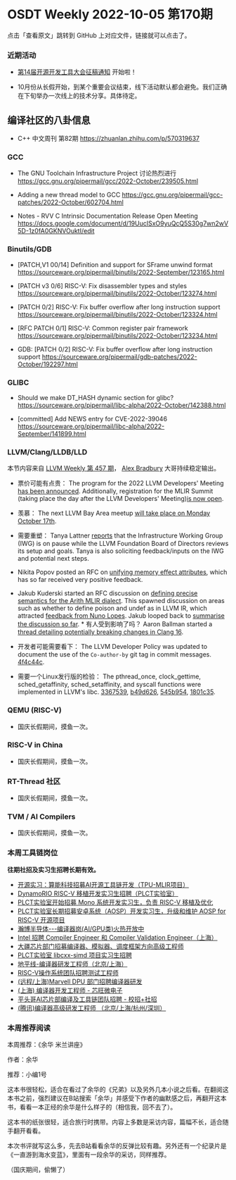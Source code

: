 # OSDT Weekly 2022-10-05 第170期

点击「查看原文」跳转到 GitHub 上对应文件，链接就可以点击了。

### 近期活动

- [第14届开源开发工具大会征稿通知](https://mp.weixin.qq.com/s/I25TlhxEShobfCKElRHNgg) 开始啦！

- 10月份从长假开始，到某个重要会议结束，线下活动默认都会避免。我们正确在下旬举办一次线上的技术分享。具体待定。

## 编译社区的八卦信息

- C++ 中文周刊 第82期 https://zhuanlan.zhihu.com/p/570319637

### GCC

- The GNU Toolchain Infrastructure Project 讨论热烈进行
  https://gcc.gnu.org/pipermail/gcc/2022-October/239505.html

- Adding a new thread model to GCC
  https://gcc.gnu.org/pipermail/gcc-patches/2022-October/602704.html

- Notes - RVV C Intrinsic Documentation Release Open Meeting
  https://docs.google.com/document/d/19UucISxO9yuQcQ5S30g7wn2wV5D-1z0fA0GKNVOuktI/edit

### Binutils/GDB

- [PATCH,V1 00/14] Definition and support for SFrame unwind format
  https://sourceware.org/pipermail/binutils/2022-September/123165.html

- [PATCH v3 0/6] RISC-V: Fix disassembler types and styles
  https://sourceware.org/pipermail/binutils/2022-October/123274.html

- [PATCH 0/2] RISC-V: Fix buffer overflow after long instruction support
  https://sourceware.org/pipermail/binutils/2022-October/123324.html

- [RFC PATCH 0/1] RISC-V: Common register pair framework
  https://sourceware.org/pipermail/binutils/2022-October/123234.html

- GDB: [PATCH 0/2] RISC-V: Fix buffer overflow after long instruction support
  https://sourceware.org/pipermail/gdb-patches/2022-October/192297.html

### GLIBC

- Should we make DT_HASH dynamic section for glibc?
  https://sourceware.org/pipermail/libc-alpha/2022-October/142388.html

- [committed] Add NEWS entry for CVE-2022-39046
  https://sourceware.org/pipermail/libc-alpha/2022-September/141899.html

### LLVM/Clang/LLDB/LLD

本节内容来自 [LLVM Weekly 第 457 期](http://llvmweekly.org/issue/457)，
[Alex Bradbury](https://www.linkedin.com/in/alex-bradbury/) 大哥持续稳定输出。

* 票价可能有点贵： The program for the 2022 LLVM Developers' Meeting [has been announced](https://blog.llvm.org/posts/2022-09-30-llvmdevmtgprogram/).  Additionally, registration for the MLIR Summit (taking place the day after the LLVM Developers' Meeting)[is now open](https://llvm.swoogo.com/2022devmtg/2359289).

* 羡慕： The next LLVM Bay Area meetup [will take place on Monday October 17th](https://discourse.llvm.org/t/llvm-bay-area-monthly-meetup-mon-october-17-22-6pm/65583).

* 需要重塑： Tanya Lattner [reports](https://discourse.llvm.org/t/infrastructure-working-group-iwg-on-pause/65541) that the Infrastructure Working Group (IWG) is on pause while the LLVM Foundation Board of Directors reviews its setup and goals. Tanya is also soliciting feedback/inputs on the IWG and potential next steps.

* Nikita Popov posted an RFC on [unifying memory effect attributes](https://discourse.llvm.org/t/rfc-unify-memory-effect-attributes/65579), which has so far received very positive feedback.

* Jakub Kuderski started an RFC discussion on [defining precise semantics for the Arith MLIR dialect](https://discourse.llvm.org/t/rfc-define-precise-arith-semantics/65507).  This spawned discussion on areas such as whether to define poison and undef as in LLVM IR, which attracted [feedback from Nuno Lopes](https://discourse.llvm.org/t/rfc-define-precise-arith-semantics/65507/17).  Jakub looped back to [summarise the discussion so far](https://discourse.llvm.org/t/rfc-define-precise-arith-semantics/65507/33).  * 有人受到影响了吗？ Aaron Ballman started a [thread detailing potentially breaking changes in Clang 16](https://discourse.llvm.org/t/clang-16-notice-of-potentially-breaking-changes/65562).

* 开发者可能需要看下： The LLVM Developer Policy was updated to document the use of the `Co-author-by` git tag in commit messages.  [4f4c44c](https://reviews.llvm.org/rG4f4c44c580f0).

* 需要一个Linux发行版的检验： The pthread_once, clock_gettime, sched_getaffinity, sched_setaffinity, and
  syscall functions were implemented in LLVM's libc.
  [3367539](https://reviews.llvm.org/rG336753901087),
  [b49d626](https://reviews.llvm.org/rGb49d626cb4b4),
  [545b954](https://reviews.llvm.org/rG545b954251f0),
  [1801c35](https://reviews.llvm.org/rG1801c356f61f).

### QEMU (RISC-V)

- 国庆长假期间，摸鱼一次。

### RISC-V in China

- 国庆长假期间，摸鱼一次。

### RT-Thread 社区

- 国庆长假期间，摸鱼一次。

### TVM / AI Compilers

- 国庆长假期间，摸鱼一次。

### 本周工具链岗位

**往期社招及实习生招聘长期有效。**

- [开源实习：算能科技招募AI开源工具链开发（TPU-MLIR项目）](https://mp.weixin.qq.com/s/IBJh0ip4k11PzIMZecsWSw)
- [DynamoRIO RISC-V 移植开发实习生招聘（PLCT实验室）](https://mp.weixin.qq.com/s/J_5TjT6DOqeOXJXQI5VQxw)
- [PLCT实验室开始招募 Mono 系统开发实习生，负责 RISC-V 移植及优化](https://mp.weixin.qq.com/s/whEW7Hay1jIP1tBzIPay1A)
- [PLCT实验室长期招募安卓系统（AOSP）开发实习生，升级和维护 AOSP for RISC-V 开源项目](https://mp.weixin.qq.com/s/dJP2cEB1nex2inR5c-cJog)
- [瀚博半导体---编译器岗(AI/GPU类)火热开放中](https://mp.weixin.qq.com/s/8_KjZYa2Il4PglaGyBWk4Q)
- [Intel 招聘 Compiler Engineer 和 Compiler Validation Engineer（上海）](https://mp.weixin.qq.com/s/I3DWxXODNoLRr0kN2xMZLQ)
- [大疆芯片部门招募编译器、模拟器、调度框架方向高级工程师](https://mp.weixin.qq.com/s/Wn5NzAtUTwQNXKRvMVQWLA)
- [PLCT实验室 libcxx-simd 项目实习生招聘](https://mp.weixin.qq.com/s/EIVx5cY74GlodirySY97Qw)
- [地平线-编译器研发工程师（北京/上海）](https://mp.weixin.qq.com/s/MYObl7iWIbyrTz9hCmKWYA)
- [RISC-V操作系统团队招聘测试工程师](https://mp.weixin.qq.com/s/inLFS4pI1F74m_oJ2I7xjQ)
- [(远程/上海)Marvell DPU 部门招聘编译器研发](https://mp.weixin.qq.com/s/B6JjAhF3TZjezD1tjYHDaw)
- [(上海) 编译器开发工程师 - 芯旺微电子](https://mp.weixin.qq.com/s/nqe1-7qffnc0CaejYkpKyw)
- [平头哥AI芯片部编译及工具链团队招聘 - 校招+社招](https://mp.weixin.qq.com/s/kARbXtJotRPCNMrV-yOanA)
- [(腾讯)编译器高级研发工程师 （北京/上海/杭州/深圳）](https://mp.weixin.qq.com/s/DF-2qmHmpKZtJ1djHXM1Ug)

### 本周推荐阅读

本周推荐：《余华 米兰讲座》

作者：余华

推荐：小编1号

这本书很轻松，适合在看过了余华的《兄弟》以及另外几本小说之后看。在翻阅这本书之前，强烈建议在B站搜索「余华」并感受下作者的幽默感之后，再翻开这本书，看看一本正经的余华是什么样子的（相信我，回不去了）。

这本书的纸张很轻，适合旅行时携带。内容上多数是采访内容，篇幅不长，适合随手翻开看看。

本次书评就写这么多，先去B站看看余华的反弹比较有趣。另外还有一个纪录片是《一直游到海水变蓝》，里面有一段余华的采访，同样推荐。

（国庆期间，偷懒了）
